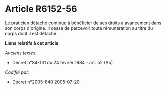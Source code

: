 # Article R6152-56

Le praticien détaché continue à bénéficier de ses droits à avancement dans son corps d'origine. Il cesse de percevoir toute
rémunération au titre du corps dont il est détaché.

**Liens relatifs à cet article**

_Anciens textes_:

  - Décret n°84-131 du 24 février 1984 - art. 52 (Ab)

_Codifié par_:

  - Décret n°2005-840 2005-07-20
